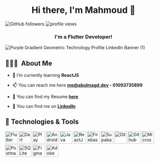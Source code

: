 <h1 align="center">Hi there, I'm Mahmoud 👋</h1>

![GitHub followers](https://img.shields.io/github/followers/abalmagd?label=Follow&style=social)
<img alt = "profile views" src="https://komarev.com/ghpvc/?username=abalmagd&color=brightgreen">

<h3 align="center"> I'm a Flutter Developer!</h3>

![Purple Gradient Geometric Technology Profile LinkedIn Banner  (1)](https://user-images.githubusercontent.com/88105077/157883808-762a27a1-c1c5-447c-80a1-fb892f511393.png)


## 👨🏻‍💻 &nbsp;About Me

- 🌱 I’m currently learning **ReactJS**

- 📫 You can reach me here **me@abulmagd.dev - 01093735899**

- 📄 You can find my Resume **[here](https://drive.google.com/file/d/14Eecw8MfclHq37hYXDmUAqwm2IxU0mb4/view?usp=drive_link)**

- 🔭 You can find me on **[LinkedIn](https://www.linkedin.com/in/abalmagd/)**

## 🔧 Technologies & Tools
<p align="left">
    <a href="https://flutter.dev" style="text-decoration:none;">
        <img
        src="https://www.vectorlogo.zone/logos/flutterio/flutterio-icon.svg"
        alt="Flutter"
        width="40"
        />
    </a>
    <a href="https://dart.dev" style="text-decoration:none;">
        <img
        src="https://www.vectorlogo.zone/logos/dartlang/dartlang-icon.svg"
        alt="Dart"
        width="40"
        />
    </a>
    <a href="https://play.google.com" style="text-decoration:none;">
      <img
        src="https://www.vectorlogo.zone/logos/google_play/google_play-icon.svg"
        alt="Play Store"
        width="40"
      />
    </a>
  <a href="https://developer.android.com" style="text-decoration:none;">
    <img
      src="https://www.vectorlogo.zone/logos/android/android-icon.svg"
      alt="Android"
      width="40"
    />
  </a>
  <a href="https://www.java.com" style="text-decoration:none;">
    <img
      src="https://www.vectorlogo.zone/logos/java/java-icon.svg"
      alt="Java"
      width="40"
    />
  </a>
  <a href="https://react.dev/" style="text-decoration:none;">
    <img
      src="https://www.vectorlogo.zone/logos/reactjs/reactjs-icon.svg"
      alt="ReactJS"
      width="40"
    />
  </a>
  <a href="https://firebase.google.com/" style="text-decoration:none;">
    <img
      src="https://www.vectorlogo.zone/logos/firebase/firebase-icon.svg"
      alt="Firebase"
      width="40"
    />
  </a>
  <a href="https://supabase.com/" style="text-decoration:none;">
    <img
      src="https://www.vectorlogo.zone/logos/supabase/supabase-icon.svg"
      alt="Supabase"
      width="40"
    />
  </a>
  <a href="https://git-scm.com/" style="text-decoration:none;">
    <img
      src="https://www.vectorlogo.zone/logos/git-scm/git-scm-icon.svg"
      alt="Git"
      width="40"
    />
  </a>
  <a href="https://github.com/" style="text-decoration:none;">
    <img
      src="https://www.vectorlogo.zone/logos/github/github-icon.svg"
      alt="Github"
      width="40"
    />
  </a>
  <a href="https://azure.microsoft.com/en-us/" style="text-decoration:none;">
    <img
      src="https://www.vectorlogo.zone/logos/microsoft_azure/microsoft_azure-icon.svg"
      alt="Microsoft Azure"
      width="40"
    />
  </a>
  <a href="https://postman.com" style="text-decoration:none;">
    <img
      src="https://www.vectorlogo.zone/logos/getpostman/getpostman-icon.svg"
      alt="Postman"
      width="40"
    />
  </a>
  <a href="https://www.sqlite.org/" style="text-decoration:none;">
    <img
      src="https://www.vectorlogo.zone/logos/sqlite/sqlite-icon.svg"
      alt="SQLite"
      width="40"
    />
  </a>
  <a href="https://www.figma.com/" style="text-decoration:none;">
    <img
      src="https://www.vectorlogo.zone/logos/figma/figma-icon.svg"
      alt="Figma"
      width="40"
    />
  </a>
  <a href="https://www.adobe.com/products/xd.html" style="text-decoration:none;">
    <img
      src="https://cdn.worldvectorlogo.com/logos/adobe-xd.svg"
      alt="Adobe XD"
      width="40"
    />
  </a>
</p>
